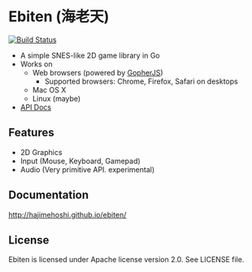 # Ebiten (海老天)

[![Build Status](https://travis-ci.org/hajimehoshi/ebiten.svg?branch=master)](https://travis-ci.org/hajimehoshi/ebiten)

* A simple SNES-like 2D game library in Go
* Works on
  * Web browsers (powered by [GopherJS](http://gopherjs.org/))
    * Supported browsers: Chrome, Firefox, Safari on desktops
  * Mac OS X
  * Linux (maybe)
* [API Docs](http://godoc.org/github.com/hajimehoshi/ebiten)

## Features

* 2D Graphics
* Input (Mouse, Keyboard, Gamepad)
* Audio (Very primitive API. experimental)

## Documentation

http://hajimehoshi.github.io/ebiten/

## License

Ebiten is licensed under Apache license version 2.0. See LICENSE file.
